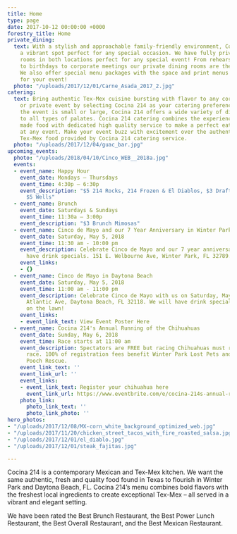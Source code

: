 ```yaml
---
title: Home
type: page
date: 2017-10-12 00:00:00 +0000
forestry_title: Home
private_dining:
  text: With a stylish and approachable family-friendly environment, Cocina 214 is
    a vibrant spot perfect for any special occasion. We have fully private dining
    rooms in both locations perfect for any special event! From rehearsal dinners
    to birthdays to corporate meetings our private dining rooms are the perfect space.
    We also offer special menu packages with the space and print menus exclusively
    for your event!
  photo: "/uploads/2017/12/01/Carne_Asada_2017_2.jpg"
catering:
  text: Bring authentic Tex-Mex cuisine bursting with flavor to any corporate, wedding
    or private event by selecting Cocina 214 as your catering preference. Whether
    the event is small or large, Cocina 214 offers a wide variety of dishes that caters
    to all types of palates. Cocina 214 catering combines the experience of freshly
    made food with dedicated high quality service to make a perfect eating experience
    at any event. Make your event buzz with excitement over the authentic and deliciousness
    Tex-Mex food provided by Cocina 214 catering service.
  photo: "/uploads/2017/12/04/guac_bar.jpg"
upcoming_events:
  photo: "/uploads/2018/04/10/Cinco_WEB__2018a.jpg"
  events:
  - event_name: Happy Hour
    event_date: Mondays – Thursdays
    event_time: 4:30p – 6:30p
    event_description: "$5 214 Rocks, 214 Frozen & El Diablos, $3 Draft Beers, and
      $5 Wells"
  - event_name: Brunch
    event_date: Saturdays & Sundays
    event_time: 11:30a – 3:00p
    event_description: "$3 Brunch Mimosas"
  - event_name: Cinco de Mayo and our 7 Year Anniversary in Winter Park
    event_date: Saturday, May 5, 2018
    event_time: 11:30 am - 10:00 pm
    event_description: Celebrate Cinco de Mayo and our 7 year anniversary! We will
      have drink specials. 151 E. Welbourne Ave, Winter Park, FL 32789.
    event_links:
    - {}
  - event_name: Cinco de Mayo in Daytona Beach
    event_date: Saturday, May 5, 2018
    event_time: 11:00 am - 11:00 pm
    event_description: Celebrate Cinco de Mayo with us on Saturday, May 5th. 451 S.
      Atlantic Ave, Daytona Beach, FL 32118. We will have drink specials and a party
      on the lawn!
    event_links:
    - event_link_text: View Event Poster Here
  - event_name: Cocina 214's Annual Running of the Chihuahuas
    event_date: Sunday, May 6, 2018
    event_time: Race starts at 11:00 am
    event_description: Spectators are FREE but racing Chihuahuas must register to
      race. 100% of registration fees benefit Winter Park Lost Pets and Poodle and
      Pooch Rescue.
    event_link_text: ''
    event_link_url: ''
    event_links:
    - event_link_text: Register your chihuahua here
      event_link_url: https://www.eventbrite.com/e/cocina-214s-annual-running-of-the-chihuahuas-tickets-44995960128
    photo_link:
      photo_link_text: ''
      photo_link_photo: ''
hero_photos:
- "/uploads/2017/12/08/MX-corn_white_background_optimized_web.jpg"
- "/uploads/2017/11/20/chicken_street_tacos_with_fire_roasted_salsa.jpg"
- "/uploads/2017/12/01/el_diablo.jpg"
- "/uploads/2017/12/01/steak_fajitas.jpg"

---
```

Cocina 214 is a contemporary Mexican and Tex-Mex kitchen. We want the same authentic, fresh and quality food found in Texas to flourish in Winter Park and Daytona Beach, FL. Cocina 214’s menu combines bold flavors with the freshest local ingredients to create exceptional Tex-Mex – all served in a vibrant and elegant setting.

We have been rated the Best Brunch Restaurant, the Best Power Lunch Restaurant, the Best Overall Restaurant, and the Best Mexican Restaurant.
